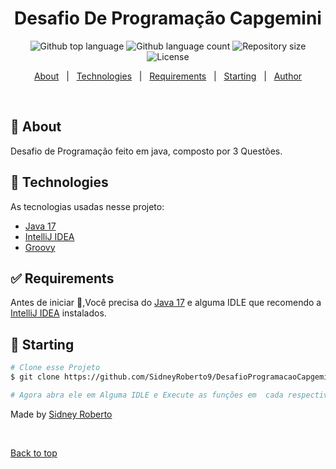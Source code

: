 <h1 align="center">Desafio De Programação   Capgemini</h1>

<p align="center">
  <img alt="Github top language" src="https://img.shields.io/github/languages/top/SidneyRoberto9/DesafioProgramacaoCapgemini?color=56BEB8">

  <img alt="Github language count" src="https://img.shields.io/github/languages/count/SidneyRoberto9/DesafioProgramacaoCapgemini?color=56BEB8">

  <img alt="Repository size" src="https://img.shields.io/github/repo-size/SidneyRoberto9/DesafioProgramacaoCapgemini?color=56BEB8">

  <img alt="License" src="https://img.shields.io/github/license/SidneyRoberto9/DesafioProgramacaoCapgemini?color=56BEB8">

  <!-- <img alt="Github issues" src="https://img.shields.io/github/issues/{{YOUR_GITHUB_USERNAME}}/desafio-de-programação---capgemini?color=56BEB8" /> -->

  <!-- <img alt="Github forks" src="https://img.shields.io/github/forks/{{YOUR_GITHUB_USERNAME}}/desafio-de-programação---capgemini?color=56BEB8" /> -->

  <!-- <img alt="Github stars" src="https://img.shields.io/github/stars/{{YOUR_GITHUB_USERNAME}}/desafio-de-programação---capgemini?color=56BEB8" /> -->
</p>

<!-- Status -->

<!-- <h4 align="center">
	🚧  Desafio De Programação   Capgemini 🚀 Under construction...  🚧
</h4>

<hr> -->

<p align="center">
  <a href="#dart-about">About</a> &#xa0; | &#xa0; 
  <a href="#rocket-technologies">Technologies</a> &#xa0; | &#xa0;
  <a href="#white_check_mark-requirements">Requirements</a> &#xa0; | &#xa0;
  <a href="#checkered_flag-starting">Starting</a> &#xa0; | &#xa0;
  <a href="https://github.com/{{YOUR_GITHUB_USERNAME}}" target="_blank">Author</a>
</p>

<br>

## :dart: About

Desafio de Programação feito em java, composto por 3 Questões.

## :rocket: Technologies

As tecnologias usadas nesse projeto:

- [Java 17](https://www.oracle.com/java/technologies/javase/jdk17-archive-downloads.html)
- [IntelliJ IDEA](https://www.jetbrains.com/pt-br/idea/)
- [Groovy](https://groovy-lang.org/releasenotes/groovy-4.0.html)

## :white_check_mark: Requirements

Antes de iniciar :checkered_flag:,Você precisa do [Java 17](https://www.oracle.com/java/technologies/javase/jdk17-archive-downloads.html) e alguma IDLE que recomendo a [IntelliJ IDEA](https://www.jetbrains.com/pt-br/idea/) instalados.

## :checkered_flag: Starting

```bash
# Clone esse Projeto
$ git clone https://github.com/SidneyRoberto9/DesafioProgramacaoCapgemini

# Agora abra ele em Alguma IDLE e Execute as funções em  cada respectiva Questão
```

Made by <a href="https://github.com/SidneyRoberto9" target="_blank">Sidney Roberto</a>

&#xa0;

<a href="#top">Back to top</a>

